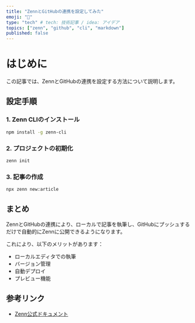 ```yaml
---
title: "ZennとGitHubの連携を設定してみた"
emoji: "🚀"
type: "tech" # tech: 技術記事 / idea: アイデア
topics: ["zenn", "github", "cli", "markdown"]
published: false
---
```


# はじめに

この記事では、ZennとGitHubの連携を設定する方法について説明します。

## 設定手順

### 1. Zenn CLIのインストール

```bash
npm install -g zenn-cli
```

### 2. プロジェクトの初期化

```bash
zenn init
```

### 3. 記事の作成

```bash
npx zenn new:article
```

## まとめ

ZennとGitHubの連携により、ローカルで記事を執筆し、GitHubにプッシュするだけで自動的にZennに公開できるようになります。

これにより、以下のメリットがあります：

- ローカルエディタでの執筆
- バージョン管理
- 自動デプロイ
- プレビュー機能

## 参考リンク

- [Zenn公式ドキュメント](https://zenn.dev/zenn/articles/connect-to-github)
